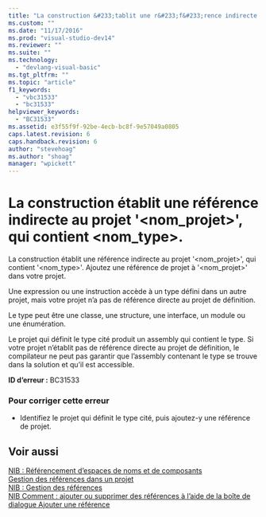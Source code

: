 ```yaml
---
title: "La construction &#233;tablit une r&#233;f&#233;rence indirecte au projet &#39;&lt;nom_projet&gt;&#39;, qui contient &lt;nom_type&gt;. | Microsoft Docs"
ms.custom: ""
ms.date: "11/17/2016"
ms.prod: "visual-studio-dev14"
ms.reviewer: ""
ms.suite: ""
ms.technology: 
  - "devlang-visual-basic"
ms.tgt_pltfrm: ""
ms.topic: "article"
f1_keywords: 
  - "vbc31533"
  - "bc31533"
helpviewer_keywords: 
  - "BC31533"
ms.assetid: e3f55f9f-92be-4ecb-bc8f-9e57049a0805
caps.latest.revision: 6
caps.handback.revision: 6
author: "stevehoag"
ms.author: "shoag"
manager: "wpickett"
---
```

# La construction &#233;tablit une r&#233;f&#233;rence indirecte au projet &#39;&lt;nom_projet&gt;&#39;, qui contient &lt;nom_type&gt;.
La construction établit une référence indirecte au projet '\<nom\_projet\>', qui contient '\<nom\_type\>'. Ajoutez une référence de projet à '\<nom\_projet\>' dans votre projet.  
  
 Une expression ou une instruction accède à un type défini dans un autre projet, mais votre projet n’a pas de référence directe au projet de définition.  
  
 Le type peut être une classe, une structure, une interface, un module ou une énumération.  
  
 Le projet qui définit le type cité produit un assembly qui contient le type. Si votre projet n’établit pas de référence directe au projet de définition, le compilateur ne peut pas garantir que l’assembly contenant le type se trouve dans la solution et qu’il est accessible.  
  
 **ID d’erreur :** BC31533  
  
### Pour corriger cette erreur  
  
-   Identifiez le projet qui définit le type cité, puis ajoutez\-y une référence de projet.  
  
## Voir aussi  
 [NIB : Référencement d’espaces de noms et de composants](http://msdn.microsoft.com/fr-fr/568fa759-796b-44cd-bf5e-1cf8de6e38fd)   
 [Gestion des références dans un projet](/visual-studio/ide/managing-references-in-a-project)   
 [NIB : Gestion des références](http://msdn.microsoft.com/fr-fr/910912ce-0dc9-4569-9274-32c44a20cb2c)   
 [NIB Comment : ajouter ou supprimer des références à l’aide de la boîte de dialogue Ajouter une référence](http://msdn.microsoft.com/fr-fr/3bd75d61-f00c-47c0-86a2-dd1f20e231c9)